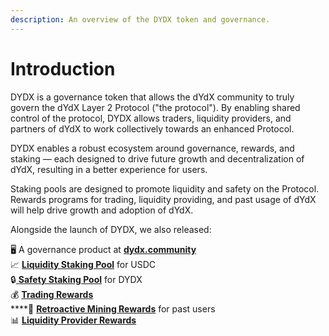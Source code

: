 ```yaml
---
description: An overview of the DYDX token and governance.
---
```


# Introduction

DYDX is a governance token that allows the dYdX community to truly govern the dYdX Layer 2 Protocol \("the protocol"\). By enabling shared control of the protocol, DYDX allows traders, liquidity providers, and partners of dYdX to work collectively towards an enhanced Protocol.

DYDX enables a robust ecosystem around governance, rewards, and staking — each designed to drive future growth and decentralization of dYdX, resulting in a better experience for users. 

Staking pools are designed to promote liquidity and safety on the Protocol. Rewards programs for trading, liquidity providing, and past usage of dYdX will help drive growth and adoption of dYdX.

Alongside the launch of DYDX, we also released:  
  
🖥️ A governance product at [**dydx.community**](https://dydx.community)  
📈 [**Liquidity Staking Pool**](staking-pools/liquidity-staking-pool.md) for USDC  
🔒[ **Safety Staking Pool**](staking-pools/safety-staking-pool.md) for DYDX  
💰 [**Trading Rewards**](rewards/trading-rewards.md)  
****💸 [**Retroactive Mining Rewards**](rewards/retroactive-mining-rewards.md) for past users  
📊 [**Liquidity Provider Rewards**](rewards/liquidity-provider-rewards.md)

